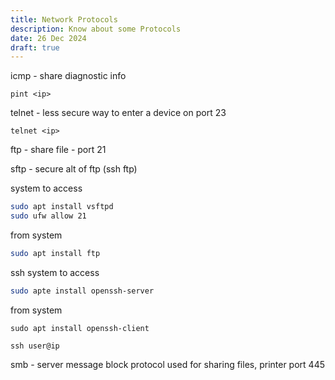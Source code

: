 ```yaml
---
title: Network Protocols
description: Know about some Protocols
date: 26 Dec 2024
draft: true
---
```


icmp - share diagnostic info

```
pint <ip>
```

telnet - less secure way to enter a device on port 23

```
telnet <ip>
```

ftp - share file - port 21

sftp - secure alt of ftp (ssh ftp)

system to access

```bash
sudo apt install vsftpd
sudo ufw allow 21
```

from system

```bash
sudo apt install ftp
```

ssh
system to access

```bash
sudo apte install openssh-server
```

from system

```
sudo apt install openssh-client
```

```
ssh user@ip
```

smb - server message block protocol
used for sharing files, printer
port 445
